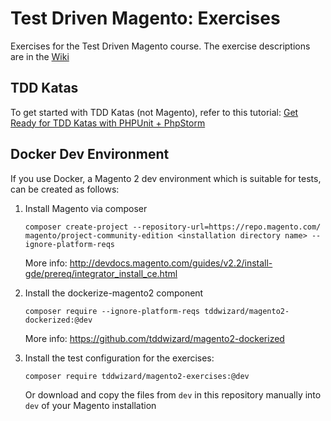 # Test Driven Magento: Exercises

Exercises for the Test Driven Magento course. The exercise descriptions are in the [Wiki](https://github.com/tddwizard/magento2-exercises/wiki)

## TDD Katas

To get started with TDD Katas (not Magento), refer to this tutorial: [Get Ready for TDD Katas with PHPUnit + PhpStorm
](https://www.schmengler-se.de/en/2017/01/get-ready-for-tdd-katas-with-phpunit-phpstorm/)

## Docker Dev Environment

If you use Docker, a Magento 2 dev environment which is suitable for tests, can be created as follows:

1. Install Magento via composer

       composer create-project --repository-url=https://repo.magento.com/ magento/project-community-edition <installation directory name> --ignore-platform-reqs
       
   More info: http://devdocs.magento.com/guides/v2.2/install-gde/prereq/integrator_install_ce.html

2. Install the dockerize-magento2 component

       composer require --ignore-platform-reqs tddwizard/magento2-dockerized:@dev

    More info: https://github.com/tddwizard/magento2-dockerized

3. Install the test configuration for the exercises:
 
       composer require tddwizard/magento2-exercises:@dev
       
    Or download and copy the files from `dev` in this repository manually into `dev` of your Magento installation